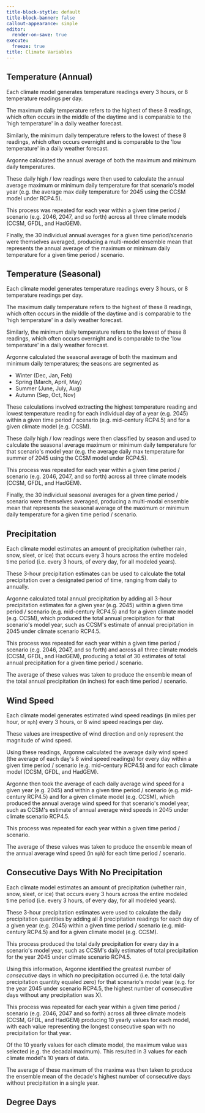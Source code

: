 ```yaml
---
title-block-stytle: default
title-block-banner: false
callout-appearance: simple
editor:
  render-on-save: true
execute:
  freeze: true
title: Climate Variables
---
```







## Temperature (Annual)

Each climate model generates temperature readings every 3 hours, or 8
temperature readings per day.

The maximum daily temperature refers to the highest of these 8 readings, which
often occurs in the middle of the daytime and is comparable to the 'high
temperature' in a daily weather forecast.

Similarly, the minimum daily temperature refers to the lowest of these 8
readings, which often occurs overnight and is comparable to the 'low
temperature' in a daily weather forecast.

Argonne calculated the annual average of both the maximum and minimum daily
temperatures. 

These daily high / low readings were then used to calculate the annual average
maximum or minimum daily temperature for that scenario's model year (e.g. the
average max daily temperature for 2045 using the CCSM model under RCP4.5).

This process was repeated for each year within a given time period / scenario
(e.g. 2046, 2047, and so forth) across all three climate models (CCSM, GFDL,
and HadGEM).

Finally, the 30 individual annual averages for a given time period/scenario
were themselves averaged, producing a multi-model ensemble mean that represents
the annual average of the maximum or minimum daily temperature for a given time
period / scenario.

## Temperature (Seasonal)

Each climate model generates temperature readings every 3 hours, or 8
temperature readings per day.

The maximum daily temperature refers to the highest of these 8 readings, which
often occurs in the middle of the daytime and is comparable to the 'high
temperature' in a daily weather forecast.

Similarly, the minimum daily temperature refers to the lowest of these 8
readings, which often occurs overnight and is comparable to the 'low
temperature' in a daily weather forecast.

Argonne calculated the seasonal average of both the maximum and minimum daily
temperatures; the seasons are segmented as 

- Winter (Dec, Jan, Feb)
- Spring (March, April, May)
- Summer (June, July, Aug)
- Autumn (Sep, Oct, Nov)

These calculations involved extracting the highest temperature reading and
lowest temperature reading for each individual day of a year (e.g. 2045) within
a given time period / scenario (e.g. mid-century RCP4.5) and for a given
climate model (e.g. CCSM).

These daily high / low readings were then classified by season and used to
calculate the seasonal average maximum or minimum daily temperature for that
scenario's model year (e.g. the average daily max temperature for summer of
2045 using the CCSM model under RCP4.5).

This process was repeated for each year within a given time period / scenario
(e.g. 2046, 2047, and so forth) across all three climate models (CCSM, GFDL,
and HadGEM).

Finally, the 30 individual seasonal averages for a given time period / scenario
were themselves averaged, producing a multi-modal ensemble mean that represents
the seasonal average of the maximum or minimum daily temperature for a given
time period / scenario.

## Precipitation

Each climate model estimates an amount of precipitation (whether rain, snow,
sleet, or ice) that occurs every 3 hours across the entire modeled time period
(i.e. every 3 hours, of every day, for all modeled years).

These 3-hour precipitation estimates can be used to calculate the total
precipitation over a designated period of time, ranging from daily to annually.

Argonne calculated total annual precipitation by adding all 3-hour
precipitation estimates for a given year (e.g. 2045) within a given time period
/ scenario (e.g. mid-century RCP4.5) and for a given climate model (e.g. CCSM),
which produced the total annual precipitation for that scenario's model year,
such as CCSM's estimate of annual precipitation in 2045 under climate scenario
RCP4.5.

This process was repeated for each year within a given time period / scenario
(e.g. 2046, 2047, and so forth) and across all three climate models (CCSM,
GFDL, and HadGEM), producing a total of 30 estimates of total annual
precipitation for a given time period / scenario.

The average of these values was taken to produce the ensemble mean of the total
annual precipitation (in inches) for each time period / scenario.

## Wind Speed

Each climate model generates estimated wind speed readings (in miles per hour,
or `mph`) every 3 hours, or 8 wind speed readings per day.

These values are irrespective of wind direction and only represent the
magnitude of wind speed.

Using these readings, Argonne calculated the average daily wind speed (the
average of each day's 8 wind speed readings) for every day within a given time
period / scenario (e.g. mid-century RCP4.5) and for each climate model (CCSM,
GFDL, and HadGEM).

Argonne then took the average of each daily average wind speed for a given year
(e.g. 2045) and within a given time period / scenario (e.g. mid-century RCP4.5)
and for a given climate model (e.g. CCSM), which produced the annual average
wind speed for that scenario's model year, such as CCSM's estimate of annual
average wind speeds in 2045 under climate scenario RCP4.5.

This process was repeated for each year within a given time period / scenario.

The average of these values was taken to produce the ensemble mean of the
annual average wind speed (in `mph`) for each time period / scenario.

## Consecutive Days With No Precipitation

Each climate model estimates an amount of precipitation (whether rain, snow,
sleet, or ice) that occurs every 3 hours across the entire modeled time period
(i.e. every 3 hours, of every day, for all modeled years).

These 3-hour precipitation estimates were used to calculate the daily
precipitation quantities by adding all 8 precipitation readings for each day of
a given year (e.g. 2045) within a given time period / scenario (e.g.
mid-century RCP4.5) and for a given climate model (e.g. CCSM).

This process produced the total daily precipitation for every day in a
scenario's model year, such as CCSM's daily estimates of total precipitation
for the year 2045 under climate scenario RCP4.5.

Using this information, Argonne identified the greatest number of _consecutive_
days in which _no_ precipitation occurred (i.e. the total daily precipitation
quantity equaled zero) for that scenario's model year (e.g. for the year 2045
under scenario RCP4.5, the highest number of consecutive days without any
precipitation was X).

This process was repeated for each year within a given time period / scenario
(e.g. 2046, 2047 and so forth) across all three climate models (CCSM, GFDL, and
HadGEM) producing 10 yearly values for each model, with each value representing
the longest consecutive span with no precipitation for that year.

Of the 10 yearly values for each climate model, the maximum value was selected
(e.g. the decadal maximum). This resulted in 3 values for each climate model's
10 years of data.

The average of these maximum of the maxima was then taken to produce the
ensemble mean of the decade's highest number of consecutive days without
precipitation in a single year.


## Degree Days


